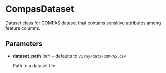 # CompasDataset

Dataset class for COMPAS dataset that contains sensitive attributes among feature columns.



## Parameters

- **dataset_path** (*str*) – defaults to `virny/data/COMPAS.csv`

    Path to a dataset file




